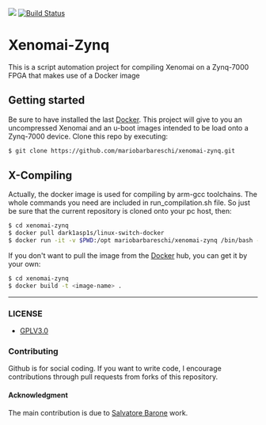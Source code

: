 [![](https://images.microbadger.com/badges/image/mariobarbareschi/xenomai-zynq.svg)](https://microbadger.com/images/mariobarbareschi/xenomai-zynq "Get your own image badge on microbadger.com") [![Build Status](https://travis-ci.org/mariobarbareschi/xenomai-zynq.svg?branch=master)](https://travis-ci.org/mariobarbareschi/xenomai-zynq)
# Xenomai-Zynq
This is a script automation project for compiling Xenomai on a Zynq-7000 FPGA that makes use of a Docker image

## Getting started
Be sure to have installed the last [Docker]. This project will give to you an uncompressed Xenomai and an u-boot images intended to be load onto a Zynq-7000 device.
Clone this repo by executing:
```sh
$ git clone https://github.com/mariobarbareschi/xenomai-zynq.git
```

## X-Compiling
Actually, the docker image is used for compiling by arm-gcc toolchains. The whole commands you need are included in run_compilation.sh file. So just be sure that the current repository is cloned onto your pc host, then:
```sh
$ cd xenomai-zynq
$ docker pull dark1asp1s/linux-switch-docker
$ docker run -it -v $PWD:/opt mariobarbareschi/xenomai-zynq /bin/bash -c "cd /opt; ./run_compilation.sh"
```

If you don't want to pull the image from the [Docker] hub, you can get it by your own:

```sh
$ cd xenomai-zynq
$ docker build -t <image-name> .
```

---------
### LICENSE
* [GPLV3.0](https://www.gnu.org/licenses/licenses.html)
### Contributing
Github is for social coding.
If you want to write code, I encourage contributions through pull requests from forks of this repository.

#### Acknowledgment
The main contribution is due to [Salvatore Barone] work.

   [Docker]: <https://docker.com>
   [Salvatore Barone]: <https://github.com/SalvatoreBarone>

